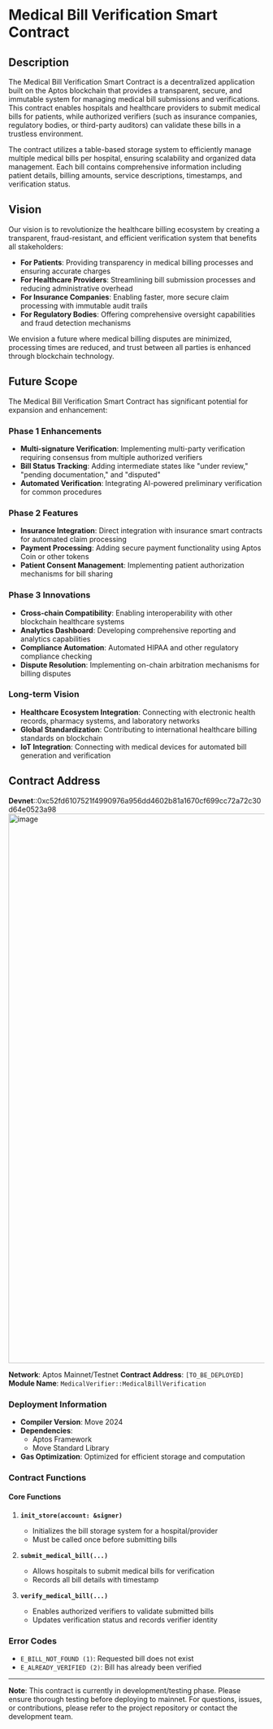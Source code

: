 # Medical Bill Verification Smart Contract

## Description

The Medical Bill Verification Smart Contract is a decentralized application built on the Aptos blockchain that provides a transparent, secure, and immutable system for managing medical bill submissions and verifications. This contract enables hospitals and healthcare providers to submit medical bills for patients, while authorized verifiers (such as insurance companies, regulatory bodies, or third-party auditors) can validate these bills in a trustless environment.

The contract utilizes a table-based storage system to efficiently manage multiple medical bills per hospital, ensuring scalability and organized data management. Each bill contains comprehensive information including patient details, billing amounts, service descriptions, timestamps, and verification status.

## Vision

Our vision is to revolutionize the healthcare billing ecosystem by creating a transparent, fraud-resistant, and efficient verification system that benefits all stakeholders:

- **For Patients**: Providing transparency in medical billing processes and ensuring accurate charges
- **For Healthcare Providers**: Streamlining bill submission processes and reducing administrative overhead
- **For Insurance Companies**: Enabling faster, more secure claim processing with immutable audit trails
- **For Regulatory Bodies**: Offering comprehensive oversight capabilities and fraud detection mechanisms

We envision a future where medical billing disputes are minimized, processing times are reduced, and trust between all parties is enhanced through blockchain technology.

## Future Scope

The Medical Bill Verification Smart Contract has significant potential for expansion and enhancement:

### Phase 1 Enhancements
- **Multi-signature Verification**: Implementing multi-party verification requiring consensus from multiple authorized verifiers
- **Bill Status Tracking**: Adding intermediate states like "under review," "pending documentation," and "disputed"
- **Automated Verification**: Integrating AI-powered preliminary verification for common procedures

### Phase 2 Features
- **Insurance Integration**: Direct integration with insurance smart contracts for automated claim processing
- **Payment Processing**: Adding secure payment functionality using Aptos Coin or other tokens
- **Patient Consent Management**: Implementing patient authorization mechanisms for bill sharing

### Phase 3 Innovations
- **Cross-chain Compatibility**: Enabling interoperability with other blockchain healthcare systems
- **Analytics Dashboard**: Developing comprehensive reporting and analytics capabilities
- **Compliance Automation**: Automated HIPAA and other regulatory compliance checking
- **Dispute Resolution**: Implementing on-chain arbitration mechanisms for billing disputes

### Long-term Vision
- **Healthcare Ecosystem Integration**: Connecting with electronic health records, pharmacy systems, and laboratory networks
- **Global Standardization**: Contributing to international healthcare billing standards on blockchain
- **IoT Integration**: Connecting with medical devices for automated bill generation and verification

## Contract Address
**Devnet**::0xc52fd6107521f4990976a956dd4602b81a1670cf699cc72a72c30d64e0523a98
<img width="1920" height="1080" alt="image" src="https://github.com/user-attachments/assets/fd6de91d-cb0a-48b8-bc58-f55f465e8901" />

**Network**: Aptos Mainnet/Testnet
**Contract Address**: `[TO_BE_DEPLOYED]`
**Module Name**: `MedicalVerifier::MedicalBillVerification`

### Deployment Information
- **Compiler Version**: Move 2024
- **Dependencies**: 
  - Aptos Framework
  - Move Standard Library
- **Gas Optimization**: Optimized for efficient storage and computation

### Contract Functions

#### Core Functions
1. **`init_store(account: &signer)`**
   - Initializes the bill storage system for a hospital/provider
   - Must be called once before submitting bills

2. **`submit_medical_bill(...)`**
   - Allows hospitals to submit medical bills for verification
   - Records all bill details with timestamp

3. **`verify_medical_bill(...)`**
   - Enables authorized verifiers to validate submitted bills
   - Updates verification status and records verifier identity

### Error Codes
- `E_BILL_NOT_FOUND (1)`: Requested bill does not exist
- `E_ALREADY_VERIFIED (2)`: Bill has already been verified

---

**Note**: This contract is currently in development/testing phase. Please ensure thorough testing before deploying to mainnet. For questions, issues, or contributions, please refer to the project repository or contact the development team.
